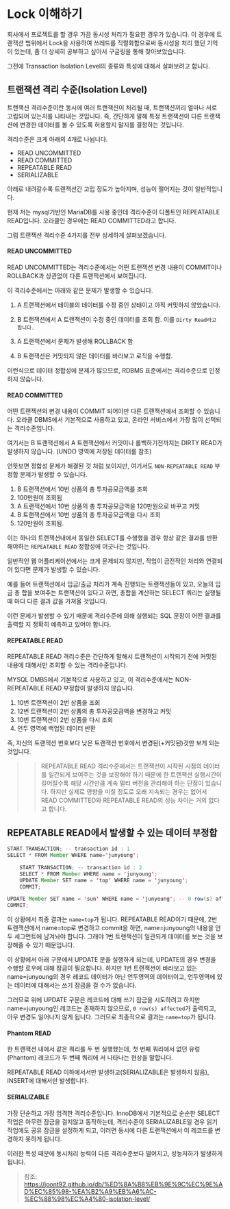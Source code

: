 
# Lock 이해하기

회사에서 프로젝트를 할 경우 가끔 동시성 처리가 필요한 경우가 있습니다. 이 경우에 트랜잭션 범위에서 Lock을 사용하여 쓰레드를 직렬화함으로써 동시성을 처리 했던 기억이 있는데, 좀 더 상세히 공부하고 싶어서 구글링을 통해 찾아보았습니다.

그전에 Transaction Isolation Level의 종류와 특성에 대해서 살펴보려고 합니다.

## 트랜잭션 격리 수준(Isolation Level)

트랜잭션 격리수준이란 동시에 여러 트랜잭션이 처리될 때, 트랜잭션끼리 얼마나 서로 고립되어 있는지를 나타내는 것입니다. 즉, 간단하게 말해 특정 트랜잭션이 다른 트랜잭션에 변경한 데이터를 볼 수 있도록 허용할지 말지를 결정하는 것입니다.

격리수준은 크게 아래의 4개로 나뉩니다.

- READ UNCOMMITTED
- READ COMMITTED
- REPEATABLE READ
- SERIALIZABLE

아래로 내려갈수록 트랜잭션간 고립 정도가 높아지며, 성능이 떨어지는 것이 일반적입니다.

현재 저는 mysql기반인 MariaDB를 사용 중인데 격리수준이 디폴트인 REPEATABLE READ입니다. 오라클인 경우에는 READ COMMITTED라고 합니다.

그럼 트랜잭션 격리수준 4가지를 전부 상세하게 살펴보겠습니다.

#### READ UNCOMMITTED

READ UNCOMMITTED는 격리수준에서는 어떤 트랜잭션 변경 내용이 COMMIT이나 ROLLBACK과 상관없이 다른 트랜잭션에서 보여집니다.

이 격리수준에서는 아래와 같은 문제가 발생할 수 있습니다.

1. A 트랜잭션에서 테이블의 데이터를 수정 중인 상태이고 아직 커밋하지 않았습니다.

2. B 트랜잭션에서 A 트랜잭션이 수정 중인 데이터를 조회 함. 이를 `Dirty Read라고 합니다.`

3. A 트랜잭션에서 문제가 발생해 ROLLBACK 함
4. B 트랜잭션은 커밋되지 않은 데이터를 바라보고 로직을 수행함.

이런식으로 데이터 정합성에 문제가 많으므로, RDBMS 표준에서는 격리수준으로 인정하지 않습니다.

#### READ COMMITTED

어떤 트랜잭션의 변경 내용이 COMMIT 되어야만 다른 트랜잭션에서 조회할 수 있습니다. 오라클 DBMS에서 기본적으로 사용하고 있고, 온라인 서비스에서 가장 많이 선택되는 격리수준입니다.

여기서는 B 트랜잭션에서 A 트랜잭션에서 커밋이나 롤백하기전까지는  DIRTY READ가 발생하지 않습니다. (UNDO 영역에 저장된 데이터를 참조)

언뜻보면 정합성 문제가 해결된 것 처럼 보이지만, 여기서도 `NON-REPEATABLE READ` 부정합 문제가 발생할 수 있습니다.

1. B 트랜잭션에서 10번 상품의 총 투자공모금액를 조회
2. 100만원이 조회됨
3. A 트랜잭션에서 10번 상품의 총 투자공모금액을 120만원으로 바꾸고 커밋
4. B 트랜잭션에서 10번 상품의 총 투자공모금액을 다시 조회
5. 120만원이 조회됨.

이는 하나의 트랜잭션내에서 동일한 SELECT를 수행했을 경우 항상 같은 결과를 반환해야하는 `REPEATABLE READ` 정합성에 어긋나는 것입니다.

일반적인 웹 어플리케이션에서는 크게 문제되지 않지만, 작업이 금전적인 처리와 연결되어 있다면 문제가 발생할 수 있습니다.

예를 들어 트랜잭션에서 입금/출금 처리가 계속 진행되는 트랜잭션들이 있고, 오늘의 입금 총 합을 보여주는 트랜잭션이 있다고 하면, 총합을 계산하는 SELECT 쿼리는 실행될 때 마다 다른 결과 값을 가져올 것입니다.

이런 문제가 발생할 수 있기 때문에 격리수준에 의해 실행되는 SQL 문장이 어떤 결과를 출력할 지 정확히 예측하고 있어야 합니다.

#### REPEATABLE READ

REPEATABLE READ 격리수준은 간단하게 말해서 트랜잭션이 시작되기 전에 커밋된 내용에 대해서만 조회할 수 있는 격리수준입니다.

MYSQL DMBS에서 기본적으로 사용하고 있고, 이 격리수준에서는 NON-REPEATABLE READ 부정합이 발생하지 않습니다.

1. 10번 트랜잭션이 2번 상품을 조회
2. 12번 트랜잭션이 2번 상품의 총 투자공모금액을 변경하고 커밋
3. 10번 트랜잭션이 2번 상품을 다시 조회
4. 언두 영역에 백업된 데이터 반환

즉, 자신의 트랜잭션 번호보다 낮은 트랜잭션 번호에서 변경된(+커밋된)것만 보게 되는 것입니다.

>> REPEATABLE READ 격리수준에서는 트랜잭션이 시작된 시점의 데이터를 일간되게 보여주는 것을 보장해야 하기 때문에 한 트랜잭션 실행시간이 길어질수록 해당 시간만큼 계속 멀티 버전을 관리해야 하는 단점이 있습니다.
하지만 실제로 영향을 미칠 정도로 오래 지속되는 경우는 없어서 READ COMMITTED와 REPEATABLE READ의 성능 차이는 거의 없다고 합니다.


## REPEATABLE READ에서 발생할 수 있는 데이터 부정합

```java
START TRANSACTION; -- transaction id : 1
SELECT * FROM Member WHERE name='junyoung';

    START TRANSACTION; -- transaction id : 2
    SELECT * FROM Member WHERE name = 'junyoung';
    UPDATE Member SET name = 'top' WHERE name = 'junyoung';
    COMMIT;

UPDATE Member SET name = 'sun' WHERE name = 'junyoung'; -- 0 row(s) affected
COMMIT;
```

이 상황에서 최종 결과는 `name=top`가 됩니다. REPEATABLE READ이기 때문에, 2번 트랜잭션에서 name=top로 변경하고 commit을 하면, name=junyoung의 내용을 언두 세그먼트에 남겨놔야 합니다.
그래야 1번 트랜잭션이 일관되게 데이터를 보는 것을 보장해줄 수 있기 때문입니다.

이 상황에서 아래 구문에서 UPDATE 문을 실행하게 되는데, UPDATE의 경우 변경을 수행할 로우에 대해 잠금이 필요합니다. 하지만 1번 트랜잭션이 바라보고 있는 name=junyoung의 경우 레코드 데이터가 아닌 언두영역의 데이터이고, 언두영역에 있는 데이터에 대해서는 쓰기 잠금을 걸 수가 없습니다.

그러므로 위에 UPDATE 구문은 레코드에 대해 쓰기 잠금을 시도하려고 하지만 name=junyoung인 레코드는 존재하지 않으므로, `0 row(s) affected`가 출력되고, 아무 변경도 일어나지 않게 됩니다. 그러므로 최종적으로 결과는 `name=top`가 됩니다. 

#### Phantom READ

한 트랜잭션 내에서 같은 쿼리를 두 번 실행했는데, 첫 번째 쿼리에서 없던 유렁(Phantom) 레코드가 두 번째 쿼리에 서 나타나는 현상을 말합니다.

REPEATABLE READ 이하에서서만 발생하고(SERIALIZABLE은 발생하지 않음), INSERT에 대해서만 발생합니다.

#### SERIALIZABLE

가장 단순하고 가장 엄격한 격리수준입니다.
InnoDB에서 기본적으로 순순한 SELECT 작업은 아무런 잠금을 걸지않고 동작하는데, 격리수준이 SERIALIZABLE일 경우 읽기 작업에도 공유 잠금을 설정하게 되고, 이러면 동시에 다른 트랜잭션에서 이 레코드를 변경하지 못하게 됩니다.

이러한 특성 때문에 동시처리 능력이 다른 격리수준보다 떨어지고, 성능저하가 발생하게 됩니다.


 > 참조: https://joont92.github.io/db/%ED%8A%B8%EB%9E%9C%EC%9E%AD%EC%85%98-%EA%B2%A9%EB%A6%AC-%EC%88%98%EC%A4%80-isolation-level/